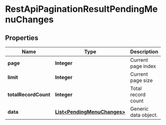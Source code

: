 
# RestApiPaginationResultPendingMenuChanges

## Properties
Name | Type | Description | Notes
------------ | ------------- | ------------- | -------------
**page** | **Integer** | Current page index | 
**limit** | **Integer** | Current page size | 
**totalRecordCount** | **Integer** | Total record count | 
**data** | [**List&lt;PendingMenuChanges&gt;**](PendingMenuChanges.md) | Generic data object. | 



